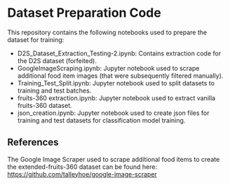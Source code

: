 # Dataset Preparation Code

This repository contains the following notebooks used to prepare the dataset for training:
- D2S_Dataset_Extraction_Testing-2.ipynb: Contains extraction code for the D2S dataset (forfeited).
- GoogleImageScraping.ipynb: Jupyter notebook used to scrape additional food item images (that were subsequently filtered manually).
- Training_Test_Split.ipynb: Jupyter notebook used to split datasets to training and test batches.
- fruits-360 extraction.ipynb: Jupyter notebook used to extract vanilla fruits-360 dataset.
- json_creation.ipynb: Jupyter notebook used to create json files for training and test datasets for classification model training.

## References
The Google Image Scraper used to scrape additional food items to create the extended-fruits-360 dataset can be found here: https://github.com/talleyhoe/google-image-scraper
